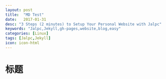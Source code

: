 ```yaml
---
layout: post
title:  "MD Test"
date:   2017-01-31
desc: "3 Steps (2 minutes) to Setup Your Personal Website with Jalpc"
keywords: "Jalpc,Jekyll,gh-pages,website,blog,easy"
categories: [Linux]
tags: [Jalpc,Jekyll]
icon: icon-html
---
```

# 标题
